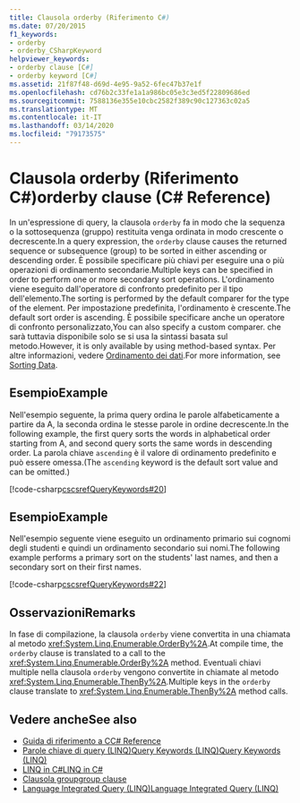 ```yaml
---
title: Clausola orderby (Riferimento C#)
ms.date: 07/20/2015
f1_keywords:
- orderby
- orderby_CSharpKeyword
helpviewer_keywords:
- orderby clause [C#]
- orderby keyword [C#]
ms.assetid: 21f87f48-d69d-4e95-9a52-6fec47b37e1f
ms.openlocfilehash: cd76b2c33fe1a1a986bc05e3c3ed5f22809686ed
ms.sourcegitcommit: 7588136e355e10cbc2582f389c90c127363c02a5
ms.translationtype: MT
ms.contentlocale: it-IT
ms.lasthandoff: 03/14/2020
ms.locfileid: "79173575"
---
```

# <a name="orderby-clause-c-reference"></a><span data-ttu-id="86c19-102">Clausola orderby (Riferimento C#)</span><span class="sxs-lookup"><span data-stu-id="86c19-102">orderby clause (C# Reference)</span></span>

<span data-ttu-id="86c19-103">In un'espressione di query, la clausola `orderby` fa in modo che la sequenza o la sottosequenza (gruppo) restituita venga ordinata in modo crescente o decrescente.</span><span class="sxs-lookup"><span data-stu-id="86c19-103">In a query expression, the `orderby` clause causes the returned sequence or subsequence (group) to be sorted in either ascending or descending order.</span></span> <span data-ttu-id="86c19-104">È possibile specificare più chiavi per eseguire una o più operazioni di ordinamento secondarie.</span><span class="sxs-lookup"><span data-stu-id="86c19-104">Multiple keys can be specified in order to perform one or more secondary sort operations.</span></span> <span data-ttu-id="86c19-105">L'ordinamento viene eseguito dall'operatore di confronto predefinito per il tipo dell'elemento.</span><span class="sxs-lookup"><span data-stu-id="86c19-105">The sorting is performed by the default comparer for the type of the element.</span></span> <span data-ttu-id="86c19-106">Per impostazione predefinita, l'ordinamento è crescente.</span><span class="sxs-lookup"><span data-stu-id="86c19-106">The default sort order is ascending.</span></span> <span data-ttu-id="86c19-107">È possibile specificare anche un operatore di confronto personalizzato,</span><span class="sxs-lookup"><span data-stu-id="86c19-107">You can also specify a custom comparer.</span></span> <span data-ttu-id="86c19-108">che sarà tuttavia disponibile solo se si usa la sintassi basata sul metodo.</span><span class="sxs-lookup"><span data-stu-id="86c19-108">However, it is only available by using method-based syntax.</span></span> <span data-ttu-id="86c19-109">Per altre informazioni, vedere [Ordinamento dei dati](../../programming-guide/concepts/linq/sorting-data.md).</span><span class="sxs-lookup"><span data-stu-id="86c19-109">For more information, see [Sorting Data](../../programming-guide/concepts/linq/sorting-data.md).</span></span>

## <a name="example"></a><span data-ttu-id="86c19-110">Esempio</span><span class="sxs-lookup"><span data-stu-id="86c19-110">Example</span></span>

<span data-ttu-id="86c19-111">Nell'esempio seguente, la prima query ordina le parole alfabeticamente a partire da A, la seconda ordina le stesse parole in ordine decrescente.</span><span class="sxs-lookup"><span data-stu-id="86c19-111">In the following example, the first query sorts the words in alphabetical order starting from A, and second query sorts the same words in descending order.</span></span> <span data-ttu-id="86c19-112">La parola chiave `ascending` è il valore di ordinamento predefinito e può essere omessa.</span><span class="sxs-lookup"><span data-stu-id="86c19-112">(The `ascending` keyword is the default sort value and can be omitted.)</span></span>

[!code-csharp[cscsrefQueryKeywords#20](~/samples/snippets/csharp/VS_Snippets_VBCSharp/CsCsrefQueryKeywords/CS/Orderby.cs#20)]

## <a name="example"></a><span data-ttu-id="86c19-113">Esempio</span><span class="sxs-lookup"><span data-stu-id="86c19-113">Example</span></span>

<span data-ttu-id="86c19-114">Nell'esempio seguente viene eseguito un ordinamento primario sui cognomi degli studenti e quindi un ordinamento secondario sui nomi.</span><span class="sxs-lookup"><span data-stu-id="86c19-114">The following example performs a primary sort on the students' last names, and then a secondary sort on their first names.</span></span>

[!code-csharp[cscsrefQueryKeywords#22](~/samples/snippets/csharp/VS_Snippets_VBCSharp/CsCsrefQueryKeywords/CS/Orderby.cs#22)]

## <a name="remarks"></a><span data-ttu-id="86c19-115">Osservazioni</span><span class="sxs-lookup"><span data-stu-id="86c19-115">Remarks</span></span>

<span data-ttu-id="86c19-116">In fase di compilazione, la clausola `orderby` viene convertita in una chiamata al metodo <xref:System.Linq.Enumerable.OrderBy%2A>.</span><span class="sxs-lookup"><span data-stu-id="86c19-116">At compile time, the `orderby` clause is translated to a call to the <xref:System.Linq.Enumerable.OrderBy%2A> method.</span></span> <span data-ttu-id="86c19-117">Eventuali chiavi multiple nella clausola `orderby` vengono convertite in chiamate al metodo <xref:System.Linq.Enumerable.ThenBy%2A>.</span><span class="sxs-lookup"><span data-stu-id="86c19-117">Multiple keys in the `orderby` clause translate to <xref:System.Linq.Enumerable.ThenBy%2A> method calls.</span></span>

## <a name="see-also"></a><span data-ttu-id="86c19-118">Vedere anche</span><span class="sxs-lookup"><span data-stu-id="86c19-118">See also</span></span>

- [<span data-ttu-id="86c19-119">Guida di riferimento a C</span><span class="sxs-lookup"><span data-stu-id="86c19-119">C# Reference</span></span>](../index.md)
- [<span data-ttu-id="86c19-120">Parole chiave di query (LINQ)Query Keywords (LINQ)</span><span class="sxs-lookup"><span data-stu-id="86c19-120">Query Keywords (LINQ)</span></span>](query-keywords.md)
- [<span data-ttu-id="86c19-121">LINQ in C#</span><span class="sxs-lookup"><span data-stu-id="86c19-121">LINQ in C#</span></span>](../../linq/index.md)
- [<span data-ttu-id="86c19-122">Clausola group</span><span class="sxs-lookup"><span data-stu-id="86c19-122">group clause</span></span>](group-clause.md)
- [<span data-ttu-id="86c19-123">Language Integrated Query (LINQ)</span><span class="sxs-lookup"><span data-stu-id="86c19-123">Language Integrated Query (LINQ)</span></span>](../../programming-guide/concepts/linq/index.md)
